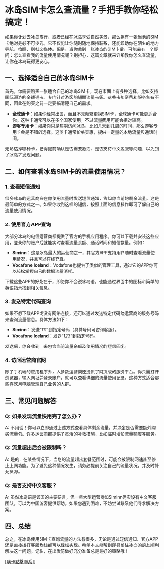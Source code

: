 # 冰岛SIM卡怎么查流量？手把手教你轻松搞定！

如果你计划去冰岛旅行，或者已经在冰岛享受自然美景，那么拥有一张当地的SIM卡绝对是必不可少的。它不仅能让你随时随地保持联系，还能帮助你在陌生的地方导航、拍照、刷社交媒体。但是，当你拿到一张冰岛的SIM卡后，可能会有一个疑问：怎么查看我的流量使用情况呢？别担心，这篇文章就来详细教你怎么查流量，让你在冰岛玩得更安心。

## 一、选择适合自己的冰岛SIM卡

首先，你需要购买一张适合自己的冰岛SIM卡。现在市面上有多种选择，比如支持国际漫游的全球通卡、专门针对游客的短期流量卡等。这些卡的资费和服务各有不同，因此在购买之前一定要搞清楚自己的需求。

- **全球通卡**：如果你经常出国，而且不想频繁更换SIM卡，全球通卡可能更适合你。这种卡通常可以在多个国家使用，不过流量费用可能会相对较高。
- **游客专用卡**：如果你只是短期访问冰岛，比如几天到几周的时间，那么游客专用卡会是不错的选择。这类卡通常价格实惠，提供一定量的本地流量和通话时间。

无论选择哪种卡，记得提前确认是否需要激活、是否支持中文客服等问题，以免到了冰岛才发现问题。

## 二、如何查看冰岛SIM卡的流量使用情况？

### 1. 查看短信通知

很多冰岛的运营商会在你使用流量时发送短信通知，告知你当前的剩余流量。这是最简单的方式之一。如果你收到这样的短信，按照上面的信息操作即可了解自己的流量使用情况。

### 2. 使用官方APP查询

大部分冰岛的电信运营商都提供了官方的手机应用程序。你可以下载并安装这些应用，登录你的账户后就能实时查看流量余额、通话时间和短信数量。例如：

- **Siminn**：这是冰岛最大的运营商之一，其官方APP支持用户随时查看流量使用情况，并且可以在线充值。
- **Vodafone Iceland**：Vodafone也提供了类似的管理工具，通过它的APP你可以轻松掌握自己的数据流量消耗。

下载这些APP的好处在于，即使你不会说冰岛语，也能通过界面中的图标和简单的英语指示找到相关信息。

### 3. 发送特定代码查询

如果不想下载APP或没有网络连接，还可以通过发送特定代码给运营商的服务号码来查询流量信息。具体方法如下：

- **Siminn**：发送“*111*”到指定号码（具体号码可咨询客服）。
- **Vodafone Iceland**：发送“*123*”到指定号码。

发送后，你会收到一条包含当前流量余额及使用情况的短信回复。

### 4. 访问运营商官网

除了手机端的应用程序外，大多数运营商还提供了网页版的服务平台。你只需打开浏览器，输入网址并登录账户，就可以查看详细的流量使用记录。这种方式适合那些喜欢用电脑管理自己业务的人群。

## 三、常见问题解答

### Q: 如果发现流量快用完了怎么办？
A: 不用慌！你可以立即通过上述方式查看具体剩余流量，并决定是否需要额外购买流量包。许多运营商都提供了灵活的补救措施，比如临时增加流量额度等服务。

### Q: 流量超出后会被限制吗？
A: 是的，在某些情况下，当您的流量超出套餐范围时，可能会被限制网速甚至停止上网功能。为了避免这种情况发生，请务必提前关注自己的流量状况，并及时补充资源。

### Q: 是否支持中文客服？
A: 虽然冰岛语是该国的主要语言，但一些大型运营商如Siminn确实设有中文客服团队，可以为中国游客提供帮助。如果您遇到困难，不妨尝试联系他们寻求解决方案。

## 四、总结

总之，在冰岛使用SIM卡查询流量的方法有很多，无论是通过短信通知、官方APP还是直接拨打客服热线都可以轻松实现。希望本文能帮到即将前往冰岛的朋友顺利解决这个问题。记住，在出发前做好充分准备总是最好的策略哦！

[[購卡點擊聯系](https://t.me/s/esim1088)]]